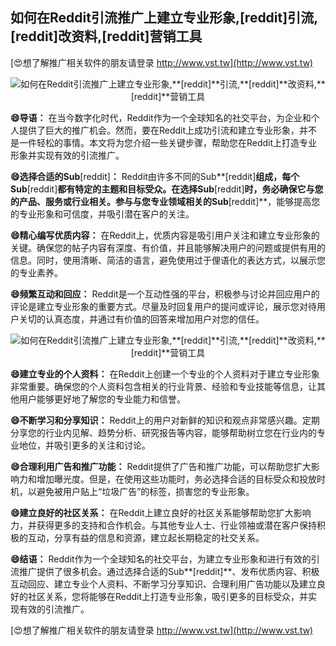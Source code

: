 ## **如何在Reddit引流推广上建立专业形象,**[reddit]**引流,**[reddit]**改资料,**[reddit]**营销工具**

[😍想了解推广相关软件的朋友请登录 http://www.vst.tw](http://www.vst.tw)

 <center><img src="https://vst.tw/MP4/tuiguang/png/4.png" alt="如何在Reddit引流推广上建立专业形象,**[reddit]**引流,**[reddit]**改资料,**[reddit]**营销工具"></center>

**😄导语：**
在当今数字化时代，Reddit作为一个全球知名的社交平台，为企业和个人提供了巨大的推广机会。然而，要在Reddit上成功引流和建立专业形象，并不是一件轻松的事情。本文将为您介绍一些关键步骤，帮助您在Reddit上打造专业形象并实现有效的引流推广。

**😄选择合适的Sub**[reddit]**：**
Reddit由许多不同的Sub**[reddit]**组成，每个Sub**[reddit]**都有特定的主题和目标受众。在选择Sub**[reddit]**时，务必确保它与您的产品、服务或行业相关。参与与您专业领域相关的Sub**[reddit]**，能够提高您的专业形象和可信度，并吸引潜在客户的关注。

**😄精心编写优质内容：**
在Reddit上，优质内容是吸引用户关注和建立专业形象的关键。确保您的帖子内容有深度、有价值，并且能够解决用户的问题或提供有用的信息。同时，使用清晰、简洁的语言，避免使用过于俚语化的表达方式，以展示您的专业素养。

**😄频繁互动和回应：**
Reddit是一个互动性强的平台，积极参与讨论并回应用户的评论是建立专业形象的重要方式。尽量及时回复用户的提问或评论，展示您对待用户关切的认真态度，并通过有价值的回答来增加用户对您的信任。

 <center><img src="https://vst.tw/MP4/tuiguang/png/6.png" alt="如何在Reddit引流推广上建立专业形象,**[reddit]**引流,**[reddit]**改资料,**[reddit]**营销工具"></center>

**😄建立专业的个人资料：**
在Reddit上创建一个专业的个人资料对于建立专业形象非常重要。确保您的个人资料包含相关的行业背景、经验和专业技能等信息，让其他用户能够更好地了解您的专业能力和信誉。

**😄不断学习和分享知识：**
Reddit上的用户对新鲜的知识和观点非常感兴趣。定期分享您的行业内见解、趋势分析、研究报告等内容，能够帮助树立您在行业内的专业地位，并吸引更多的关注和讨论。

**😄合理利用广告和推广功能：**
Reddit提供了广告和推广功能，可以帮助您扩大影响力和增加曝光度。但是，在使用这些功能时，务必选择合适的目标受众和投放时机，以避免被用户贴上“垃圾广告”的标签，损害您的专业形象。

**😄建立良好的社区关系：**
在Reddit上建立良好的社区关系能够帮助您扩大影响力，并获得更多的支持和合作机会。与其他专业人士、行业领袖或潜在客户保持积极的互动，分享有益的信息和资源，建立起长期稳定的社交关系。

**😄结语：**
Reddit作为一个全球知名的社交平台，为建立专业形象和进行有效的引流推广提供了很多机会。通过选择合适的Sub**[reddit]**、发布优质内容、积极互动回应、建立专业个人资料、不断学习分享知识、合理利用广告功能以及建立良好的社区关系，您将能够在Reddit上打造专业形象，吸引更多的目标受众，并实现有效的引流推广。

[😍想了解推广相关软件的朋友请登录 http://www.vst.tw](http://www.vst.tw)




